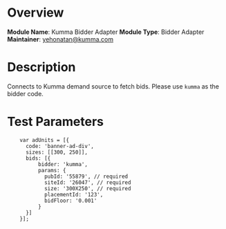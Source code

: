 # Overview

**Module Name**: Kumma Bidder Adapter
**Module Type**: Bidder Adapter
**Maintainer**: yehonatan@kumma.com

# Description

Connects to Kumma demand source to fetch bids.
Please use ```kumma``` as the bidder code.

# Test Parameters
```
    var adUnits = [{
      code: 'banner-ad-div',
      sizes: [[300, 250]],
      bids: [{
          bidder: 'kumma',
          params: { 
            pubId: '55879', // required
            siteId: '26047', // required
            size: '300X250', // required
            placementId: '123',
            bidFloor: '0.001'
          }
      }]
    }];
```
